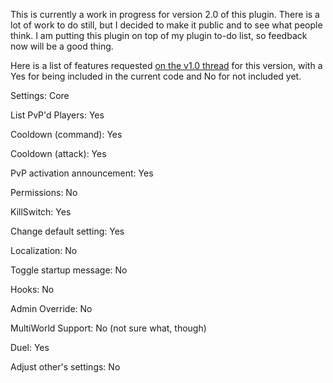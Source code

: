 This is currently a work in progress for version 2.0 of this plugin.  There is a lot of work to do still, but I decided to make it public and to see what people think.  I am putting this plugin on top of my plugin to-do list, so feedback now will be a good thing.  

Here is a list of features requested <a href="http://forums.bukkit.org/threads/1137/">on the v1.0 thread</a> for this version, with a Yes for being included in the current code and No for not included yet.  

Settings: Core

List PvP'd Players: Yes

Cooldown (command): Yes

Cooldown (attack): Yes

PvP activation announcement: Yes

Permissions: No

KillSwitch: Yes

Change default setting: Yes

Localization: No

Toggle startup message: No

Hooks: No

Admin Override: No

MultiWorld Support: No (not sure what, though)

Duel: Yes

Adjust other's settings: No